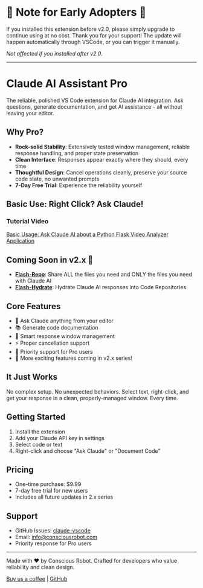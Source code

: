 # 🎉 Note for Early Adopters 🎉

If you installed this extension before v2.0, please simply upgrade to continue using at no cost. Thank you for your support! The update will happen automatically through VSCode, or you can trigger it manually.

_Not affected if you installed after v2.0._

---



# Claude AI Assistant Pro

The reliable, polished VS Code extension for Claude AI integration. Ask questions, generate documentation, and get AI assistance - all without leaving your editor.

## Why Pro?
- **Rock-solid Stability**: Extensively tested window management, reliable response handling, and proper state preservation
- **Clean Interface**: Responses appear exactly where they should, every time
- **Thoughtful Design**: Cancel operations cleanly, preserve your source code state, no unwanted prompts
- **7-Day Free Trial**: Experience the reliability yourself

## Basic Use: Right Click? Ask Claude!

### Tutorial Video
[Basic Usage: Ask Claude AI about a Python Flask Video Analyzer Application](https://www.awesomescreenshot.com/video/33954964?key=6cfc609183bb09f48e218063d4140a4e)


## Coming Soon in v2.x 🚀
- **[Flash-Repo](https://github.com/Talamantez/flash-repo-vscode)**: Share ALL the files you need and ONLY the files you need with Claude AI
- **[Flash-Hydrate](https://github.com/Talamantez/flash-hydrate-vscode)**: Hydrate Claude AI responses into Code Repositories

## Core Features
- 🎯 Ask Claude anything from your editor
- 📚 Generate code documentation
- 💫 Smart response window management
- ⚡ Proper cancellation support
- 🛟 Priority support for Pro users
- 🔮 More exciting features coming in v2.x series!

## It Just Works
No complex setup. No unexpected behaviors. Select text, right-click, and get your response in a clean, properly-managed window. Every time.

## Getting Started
1. Install the extension
2. Add your Claude API key in settings
3. Select code or text
4. Right-click and choose "Ask Claude" or "Document Code"

## Pricing
- One-time purchase: $9.99
- 7-day free trial for new users
- Includes all future updates in 2.x series

## Support
- GitHub Issues: [claude-vscode](https://github.com/talamantez/claude-vscode/issues)
- Email: info@consciousrobot.com
- Priority response for Pro users

---

Made with ❤️ by Conscious Robot. Crafted for developers who value reliability and clean design.

[Buy us a coffee](https://buymeacoffee.com/conscious.robot) | [GitHub](https://github.com/talamantez/claude-vscode)
